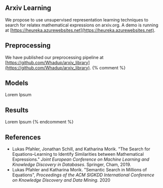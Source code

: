 ## Arxiv Learning
We propose to use unsupervised representation learning techniques to search for relatex mathematical expressions on arxiv.org. A demo is running at [https://heureka.azurewebsites.net](https://heureka.azurewebsites.net).

## Preprocessing

We have published our preprocessing pipeline at [https://github.com/Whadup/arxiv_library](https://github.com/Whadup/arxiv_library).
{% comment %} 
## Models

Lorem Ipsum

## Results

Lorem Ipsum
{% endcomment %}


## References

- Lukas Pfahler, Jonathan Schill, and Katharina Morik. "The Search for Equations–Learning to Identify Similarities between Mathematical Expressions." *Joint European Conference on Machine Learning and Knowledge Discovery in Databases*. Springer, Cham, 2019.
- Lukas Pfahler and Katharina Morik. "Semantic Search in Millions of Equations", *Proceedings of the ACM SIGKDD International Conference on Knowledge Discovery and Data Mining.* 2020

